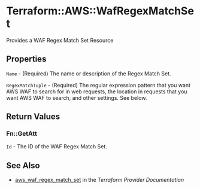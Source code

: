 # Terraform::AWS::WafRegexMatchSet

Provides a WAF Regex Match Set Resource

## Properties

`Name` - (Required) The name or description of the Regex Match Set.

`RegexMatchTuple` - (Required) The regular expression pattern that you want AWS WAF to search for in web requests,
the location in requests that you want AWS WAF to search, and other settings. See below.


## Return Values

### Fn::GetAtt

`Id` - The ID of the WAF Regex Match Set.

## See Also

* [aws_waf_regex_match_set](https://www.terraform.io/docs/providers/aws/r/waf_regex_match_set.html) in the _Terraform Provider Documentation_